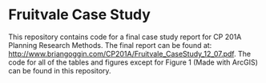 # Fruitvale Case Study

This repository contains code for a final case study report for CP 201A Planning Research Methods. The final report can be found at: http://www.briangoggin.com/CP201A/Fruitvale_CaseStudy_12_07.pdf. The code for all of the tables and figures except for Figure 1 (Made with ArcGIS) can be found in this repository. 